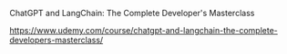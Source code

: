 ChatGPT and LangChain: The Complete Developer's Masterclass

https://www.udemy.com/course/chatgpt-and-langchain-the-complete-developers-masterclass/